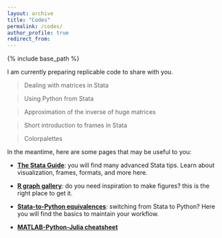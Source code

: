 ```yaml
---
layout: archive
title: "Codes"
permalink: /codes/
author_profile: true
redirect_from:
---
```


{% include base_path %}
 
I am currently preparing replicable code to share with you.

> Dealing with matrices in Stata

> Using Python from Stata

> Approximation of the inverse of huge matrices

> Short introduction to frames in Stata

> Colorpalettes

In the meantime, here are some pages that may be useful to you:

* [<b>The Stata Guide</b>](https://medium.com/the-stata-guide): you will find many advanced Stata tips. Learn about visualization, frames, formats, and more here.

* [<b>R graph gallery</b>](https://r-graph-gallery.com/all-graphs.html): do you need inspiration to make figures? this is the right place to get it.

* [<b>Stata-to-Python equivalences</b>](https://www.danielmsullivan.com/pages/tutorial_stata_to_python.html#bysort): switching from Stata to Python? Here you will find the basics to maintain your workflow.

* [<b>MATLAB-Python-Julia cheatsheet</b>](https://cheatsheets.quantecon.org/#dependencies-and-setup)

